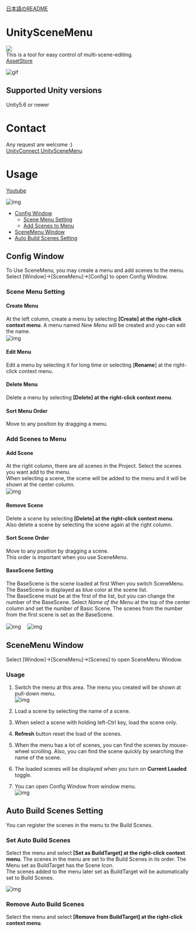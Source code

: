 [日本語のREADME](README_JA.md)

# UnitySceneMenu
![](https://img.shields.io/badge/version-v2.0.0-brightgreen.svg)  
This is a tool for easy control of multi-scene-editing.  
[AssetStore](https://assetstore.unity.com/packages/tools/utilities/unityscenemenu-111222)

![gif](desc/unityscenemenu_v2.gif)

## Supported Unity versions
Unity5.6 or newer

# Contact
Any request are welcome :)  
[UnityConnect UnitySceneMenu](https://connect.unity.com/p/unityscenemenu)

# Usage
[Youtube](https://youtu.be/TvXUYsBicRw)  

![img](desc/unityscenemenu_main.png)  

* [Config Window](##Config-Window)
    * [Scene Menu Setting](###Scene-Menu-Setting)
    * [Add Scenes to Menu](###Add-Scenes-to-Menu)
* [SceneMenu Window](##SceneMenu-Window)
* [Auto Build Scenes Setting](##Auto-Build-Scenes-Setting)

## Config Window
To Use SceneMenu, you may create a menu and add scenes to the menu.  
Select [Window]->[SceneMenu]->[Config] to open Config Window.  

### Scene Menu Setting
#### Create Menu
At the left column, create a menu by selecting **[Create] at the right-click context menu**. A menu named *New Menu* will be created and you can edit the name.  
![img](desc/unityscenemenu_menu_create.png)　

#### Edit Menu
Edit a menu by selecting it for long time or selecting [**Rename**] at the right-click context menu.  

#### Delete Menu
Delete a menu by selecting **[Delete] at the right-click context menu**.   

#### Sort Menu Order
Move to any position by dragging a menu.  
  
### Add Scenes to Menu
#### Add Scene
At the right column, there are all scenes in the Project. Select the scenes you want add to the menu.  
When selecting a scene, the scene will be added to the menu and it will be shown at the center column.  
![img](desc/unityscenemenu_scene_add.png)　

#### Remove Scene
Delete a scene by selecting **[Delete] at the right-click context menu**.   
Also delete a scene by selecting the scene again at the right column.  

#### Sort Scene Order
Move to any position by dragging a scene.  
This order is important when you use SceneMenu.  

#### BaseScene Setting
The BaseScene is the scene loaded at first When you switch SceneMenu.  
The BaseScene is displayed as blue color at the scene list.  
The BaseScene must be at the first of the list, but you can change the number of the BaseScene. Select *Name of the Menu* at the top of the center column and set the number of Basic Scene. The scenes from the number from the first scene is set as the BaseScene.

![img](desc/unityscenemenu_basicscene_1.png)　
![img](desc/unityscenemenu_basicscene_2.png)

## SceneMenu Window
Select [Window]->[SceneMenu]->[Scenes] to open SceneMenu Window.  

### Usage
1. Switch the menu at this area. The menu you created will be shown at pull-down menu.  
![img](desc/unityscenemenu_scenemenu_1.png)  

1. Load a scene by selecting the name of a scene.  

1. When select a scene with holding left-Ctrl key, load the scene only.

1. **Refresh** button reset the load of the scenes.

1. When the menu has a lot of scenes, you can find the scenes by mouse-wheel scrolling. Also, you can find the scene quickly by searching the name of the scene.  

1. The loaded scenes will be displayed when you turn on **Current Loaded** toggle.  

1. You can open Config Window from window menu.    
![img](desc/unityscenemenu_scenemenu_2.png)  

## Auto Build Scenes Setting
You can register the scenes in the menu to the Build Scenes.  

### Set Auto Build Scenes
Select the menu and select **[Set as BuildTarget] at the right-click context menu**. The scenes in the menu are set to the Build Scenes in its order.  The Menu set as BuildTarget has the Scene Icon.  
The scenes added to the menu later set as BuildTarget will be automatically set to Build Scenes.  

![img](desc/unityscenemenu_buildscene.png)  

### Remove Auto Build Scenes
Select the menu and select **[Remove from BuildTarget] at the right-click context menu**.  